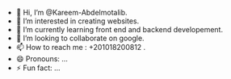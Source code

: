 - 👋 Hi, I’m @Kareem-Abdelmotalib.
- 👀 I’m interested in creating websites.
- 🌱 I’m currently learning front end and backend developement.
- 💞️ I’m looking to collaborate on google.
- 📫 How to reach me : +201018200812 .
- 😄 Pronouns: ...
- ⚡ Fun fact: ...

<!---
Kareem-Abdelmotalib/Kareem-Abdelmotalib is a ✨ special ✨ repository because its `README.md` (this file) appears on your GitHub profile.
You can click the Preview link to take a look at your changes.
--->
